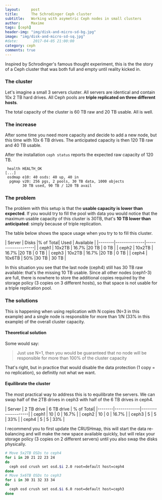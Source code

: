 ```yaml
---
layout:     post
title:      The Schrodinger Ceph cluster
subtitle:   Working with asymetric Ceph nodes in small clusters
author:     Maxime
tags: [ceph]
header-img: "img/disk-and-micro-sd-bg.jpg"
image: "img/disk-and-micro-sd-sq.jpg"
#date:       2017-04-05 21:00:00
category: ceph
comments: true
---
```

Inspired by Schrodinger's famous thought experiment, this is the the story of a Ceph cluster that was both full and empty until reality kicked in.

### The cluster

Let's imagine a small 3 servers cluster. All servers are identical and contain 10x 2 TB hard drives.
All Ceph pools are **triple replicated on three different hosts**.

The total capacity of the cluster is 60 TB raw and 20 TB usable. All is well.

### The increase

After some time you need more capacity and decide to add a new node, but this time with 10x 6 TB drives. The anticipated capacity is then 120 TB raw and 40 TB usable.

After the installation `ceph status` reports the expected raw capacity of 120 TB.

```
 health HEALTH_OK
[...]
 osdmap e10: 40 osds: 40 up, 40 in
  pgmap v20: 256 pgs, 2 pools, 30 TB data, 1000 objects
        30 TB used, 90 TB / 120 TB avail
```

### The problem

The problem with this setup is that the **usable capacity is  lower than expected**. If you would try to fill the pool with data you would notice that the maximum usable capacity of this cluster is 30TB, that's **10 TB lower than anticipated**: simply because of triple replication.

The table below shows the space usage when you try to to fill this cluster.

| Server | Disks |% of Total| Used | Available |
|--------|---------------|--------------------|
|  ceph1 | 10x2TB | 16.7% |20 TB         | 0 TB               |
|  ceph2 | 10x2TB | 16.7% |20 TB         | 0 TB               |
|  ceph3 | 10x2TB | 16.7% |20 TB         | 0 TB               |
|  ceph4 | 10x6TB | 50% |30 TB         | 30 TB              |

In this situation you see that the last node (ceph4) still has 30 TB raw available: that's the missing 10 TB usable. Since all other nodes (ceph1-3) are full, there is nowhere to store the additional copies required by the storage policy (3 copies on 3 different hosts), so that space is not usable for a triple replication pool.

### The solutions

This is happening when using replication with N copies (N=3 in this example) and a single node is responsible for more than 1/N (33% in this example) of the overall cluster capacity.

#### Theoretical solution

Some would say:
> Just use N=1, then you would be guaranteed that no node will be responsible for more than 100% of the cluster capacity

That's right, but in practice that would disable the data protection (1 copy = no replication), so definitly not what we want.

#### Equilibrate the cluster
The most practical way to address this is to equilibrate the servers. We can swap half of the 2TB drives in ceph3 with half of the 6 TB drives in ceph4.

| Server | 2 TB drive  | 6 TB drive | % of Total|
|--------|-------------|--------------------|
|  ceph1 | 10         | 0               | 16.7% |
|  ceph2 | 10         | 0               | 16.7% |
|  ceph3 | 5         | 5               | 33% |
|  ceph4 | 5         | 5               | 33% |

I recommend you to first update the CRUSHmap, this will start the data re-balancing and will make the new space available quickly, but will relax your storage policy (3 copies on 2 different servers) until you also swap the disks physically.

```bash
# Move 5x2TB OSDs to ceph4
for i in 20 21 22 23 24
do
  ceph osd crush set osd.$i 2.0 root=default host=ceph4
done
# Move 5x6TB OSDs to ceph3
for i in 30 31 32 33 34
do
  ceph osd crush set osd.$i 6.0 root=default host=ceph3
done
```
